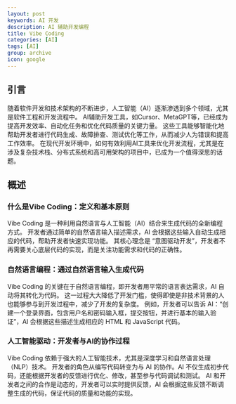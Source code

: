 ```yaml
---
layout: post
keywords: AI 开发
description: AI 辅助开发编程
title: Vibe Coding
categories: [AI]
tags: [AI]
group: archive
icon: google
---
```


## 引言
随着软件开发和技术架构的不断进步，人工智能（AI）逐渐渗透到多个领域，尤其是软件工程和开发流程中。
AI辅助开发工具，如Cursor、MetaGPT等，已经成为提高开发效率、自动化任务和优化代码质量的关键力量。
这些工具能够智能化地帮助开发者进行代码生成、故障排查、测试优化等工作，从而减少人为错误和提高工作效率。
在现代开发环境中，如何有效利用AI工具来优化开发流程，尤其是在涉及复杂技术栈、分布式系统和高可用架构的项目中，已成为一个值得深思的话题。

## 概述
### 什么是Vibe Coding：定义和基本原则
Vibe Coding 是一种利用自然语言与人工智能（AI）结合来生成代码的全新编程方式。
开发者通过简单的自然语言输入描述需求，AI 会根据这些输入自动生成相应的代码，帮助开发者快速实现功能。
其核心理念是 “意图驱动开发”，开发者不再需要关心底层代码的实现，而是关注功能需求和代码的正确性。

### 自然语言编程：通过自然语言输入生成代码
Vibe Coding 的关键在于自然语言编程，即开发者用平常的语言表达需求，AI 自动将其转化为代码。
这一过程大大降低了开发门槛，使得即使是非技术背景的人也能够参与到开发过程中，减少了开发的复杂度。
例如，开发者可以告诉 AI：“创建一个登录界面，包含用户名和密码输入框，提交按钮，并进行基本的输入验证”，AI 会根据这些描述生成相应的 HTML 和 JavaScript 代码。

### 人工智能驱动：开发者与AI的协作过程
Vibe Coding 依赖于强大的人工智能技术，尤其是深度学习和自然语言处理（NLP）技术。
开发者的角色从编写代码转变为与 AI 的协作。AI 不仅生成初步代码，还能根据开发者的反馈进行优化、修改，甚至参与代码调试和测试。
AI 和开发者之间的合作是动态的，开发者可以实时提供反馈，AI 会根据这些反馈不断调整生成的代码，保证代码的质量和功能的实现。

